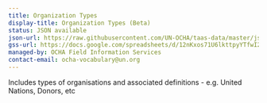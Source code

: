 ```yaml
---
title: Organization Types
display-title: Organization Types (Beta)
status: JSON available
json-url: https://raw.githubusercontent.com/UN-OCHA/taas-data/master/json/beta-v1/organization_types.json
gss-url: https://docs.google.com/spreadsheets/d/12nKxos71U6lkttpyYTfwI2bDq9yeN1J7jplHocN96_0/edit#gid=0
managed-by: OCHA Field Information Services
contact-email: ocha-vocabulary@un.org
---
```

Includes types of organisations and associated definitions - e.g. United Nations, Donors, etc
